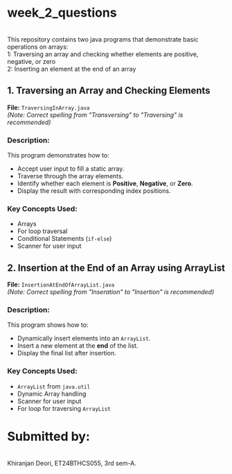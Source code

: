 # week_2_questions
<bR>
This repository contains two java programs that demonstrate basic operations on arrays:
<br>
    1: Traversing an array and checking whether elements are positive, negative, or zero
<br>
    2: Inserting an element at the end of an array
<br>

## 1. Traversing an Array and Checking Elements

**File:** `TraversingInArray.java`  
*(Note: Correct spelling from "Transversing" to "Traversing" is recommended)*

### Description:
This program demonstrates how to:
- Accept user input to fill a static array.
- Traverse through the array elements.
- Identify whether each element is **Positive**, **Negative**, or **Zero**.
- Display the result with corresponding index positions.

### Key Concepts Used:
- Arrays
- For loop traversal
- Conditional Statements (`if-else`)
- Scanner for user input

## 2. Insertion at the End of an Array using ArrayList

**File:** `InsertionAtEndOfArrayList.java`  
*(Note: Correct spelling from "Inseration" to "Insertion" is recommended)*

### Description:
This program shows how to:
- Dynamically insert elements into an `ArrayList`.
- Insert a new element at the **end** of the list.
- Display the final list after insertion.

### Key Concepts Used:
- `ArrayList` from `java.util`
- Dynamic Array handling
- Scanner for user input
- For loop for traversing `ArrayList`
# Submitted by:
<br>
Khiranjan Deori, ET24BTHCS055, 3rd sem-A. 